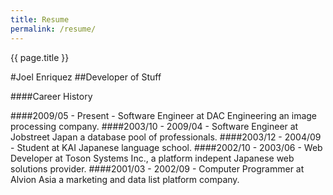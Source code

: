 ```yaml
---
title: Resume
permalink: /resume/
---
```


{{ page.title }}

#Joel Enriquez
##Developer of Stuff

####Career History

####2009/05 - Present - Software Engineer at DAC Engineering an image processing company.
####2003/10 - 2009/04 - Software Engineer at Jobstreet Japan a database pool of professionals.
####2003/12 - 2004/09 - Student at KAI Japanese language school.
####2002/10 - 2003/06 - Web Developer at Toson Systems Inc., a platform indepent Japanese web solutions provider.
####2001/03 - 2002/09 - Computer Programmer at Alvion Asia a marketing and data list platform company.
